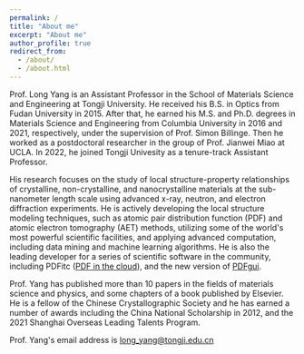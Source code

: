 ```yaml
---
permalink: /
title: "About me"
excerpt: "About me"
author_profile: true
redirect_from: 
  - /about/
  - /about.html
---
```



Prof. Long Yang is an Assistant Professor in the School of Materials Science and Engineering at Tongji University. He received his B.S. in Optics from Fudan University in 2015. After that, he earned his M.S. and Ph.D. degrees in Materials Science and Engineering from Columbia University in 2016 and 2021, respectively, under the supervision of Prof. Simon Billinge. Then he worked as a postdoctoral researcher in the group of Prof. Jianwei Miao at UCLA. In 2022, he joined Tongji Univesity as a tenure-track Assistant Professor.

His research focuses on the study of local structure-property relationships of crystalline, non-crystalline, and nanocrystalline materials at the sub-nanometer length scale using advanced x-ray, neutron, and electron diffraction experiments. He is actively developing the local structure modeling techniques, such as atomic pair distribution function (PDF) and atomic electron tomography (AET) methods, utilizing some of the world's most powerful scientific facilities, and applying advanced computation, including data mining and machine learning algorithms. He is also the leading developer for a series of scientific software in the community, including PDFitc ([PDF in the cloud](https://pdfitc.org)), and the new version of [PDFgui](https://www.diffpy.org/products/pdfgui.html).

Prof. Yang has published more than 10 papers in the fields of materials science and physics, and some chapters of a book published by Elsevier. He is a fellow of the Chinese Crystallographic Society and he has earned a number of awards including the China National Scholarship in 2012, and the 2021 Shanghai Overseas Leading Talents Program.

Prof. Yang's email address is long_yang@tongji.edu.cn

